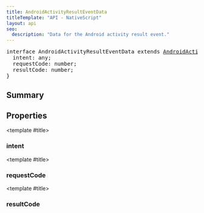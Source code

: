 ```yaml
---
title: AndroidActivityResultEventData
titleTemplate: "API - NativeScript"
layout: api
seo:
  description: "Data for the Android activity result event."
---
```


<!-- This page is auto generated, do not edit manually. -->
<!-- Run "yarn generate:api-docs" to regenerate -->

<script setup lang="ts">
  import { provide } from "vue";
  import API_DATA from "./AndroidActivityResultEventData.data.json";
  
  provide('API_DATA', API_DATA);
</script>

<APIRefHierarchy v-once />

<pre class="[&_a]:text-green-400">interface AndroidActivityResultEventData extends <a href="/api/interface/AndroidActivityEventData">AndroidActivityEventData</a> {
  intent: any;
  requestCode: number;
  resultCode: number;
}</pre>

<APIRefComment commentBase64="eyJibG9ja1RhZ3MiOltdLCJtb2RpZmllclRhZ3MiOnt9LCJzdW1tYXJ5IjpbeyJraW5kIjoidGV4dCIsInRleHQiOiJEYXRhIGZvciB0aGUgQW5kcm9pZCBhY3Rpdml0eSByZXN1bHQgZXZlbnQuIn1dfQ==" v-once />

## <Heading ignore>Summary</Heading>

<APIRefSummary v-once />

## Properties

<div class="">

<APIRef for="1125" v-once>

<template #title>

### intent

</template>

</APIRef>

</div>

<div class="">

<APIRef for="1123" v-once>

<template #title>

### requestCode

</template>

</APIRef>

</div>

<div class="">

<APIRef for="1124" v-once>

<template #title>

### resultCode

</template>

</APIRef>

</div>
